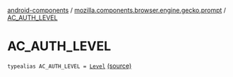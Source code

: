 [android-components](../index.md) / [mozilla.components.browser.engine.gecko.prompt](index.md) / [AC_AUTH_LEVEL](./-a-c_-a-u-t-h_-l-e-v-e-l.md)

# AC_AUTH_LEVEL

`typealias AC_AUTH_LEVEL = `[`Level`](../mozilla.components.concept.engine.prompt/-prompt-request/-authentication/-level/index.md) [(source)](https://github.com/mozilla-mobile/android-components/blob/master/components/browser/engine-gecko-nightly/src/main/java/mozilla/components/browser/engine/gecko/prompt/GeckoPromptDelegate.kt#L44)